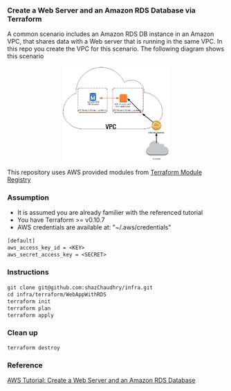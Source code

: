 ### Create a Web Server and an Amazon RDS Database via Terraform

A common scenario includes an Amazon RDS DB instance in an Amazon VPC, that shares data with a Web server that is running in the same VPC. In this repo you create the VPC for this scenario. The following diagram shows this scenario

<p align="center">
  <img src="../pics/con-VPC-sec-grp.png" alt="Amazon RDS DB Instance" style="width: 250px;"/>
</p>

This repository uses AWS provided modules from [Terraform Module Registry](https://registry.terraform.io/)

### Assumption
- It is assumed you are already familier with the <a name="Reference">referenced</a> tutorial
- You have Terraform >= v0.10.7
- AWS credentials are available at: "~/.aws/credentials"
```
[default]
aws_access_key_id = <KEY>
aws_secret_access_key = <SECRET>
```

### Instructions
```
git clone git@github.com:shazChaudhry/infra.git
cd infra/terraform/WebAppWithRDS
terraform init
terraform plan
terraform apply
```

### Clean up
```
terraform destroy
```

### Reference
[AWS Tutorial: Create a Web Server and an Amazon RDS Database](http://docs.aws.amazon.com/AmazonRDS/latest/UserGuide/CHAP_Tutorials.html)
